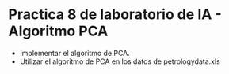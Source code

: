 # Practica 8 de laboratorio de IA - Algoritmo PCA

- Implementar el algoritmo de PCA.
- Utilizar el algoritmo de PCA en los datos de petrologydata.xls
